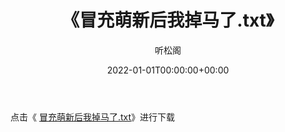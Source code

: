 ﻿---
title:  《冒充萌新后我掉马了.txt》
date:   2022-01-01T00:00:00+00:00
author: 听松阁
layout: post
permalink: /冒充萌新后我掉马了/
categories: 小说
tags: [小说]
---

点击《 [冒充萌新后我掉马了.txt](http://img.660000.xyz/bookstukust/book/bntxt/10/冒充萌新后我掉马了.txt)》进行下载